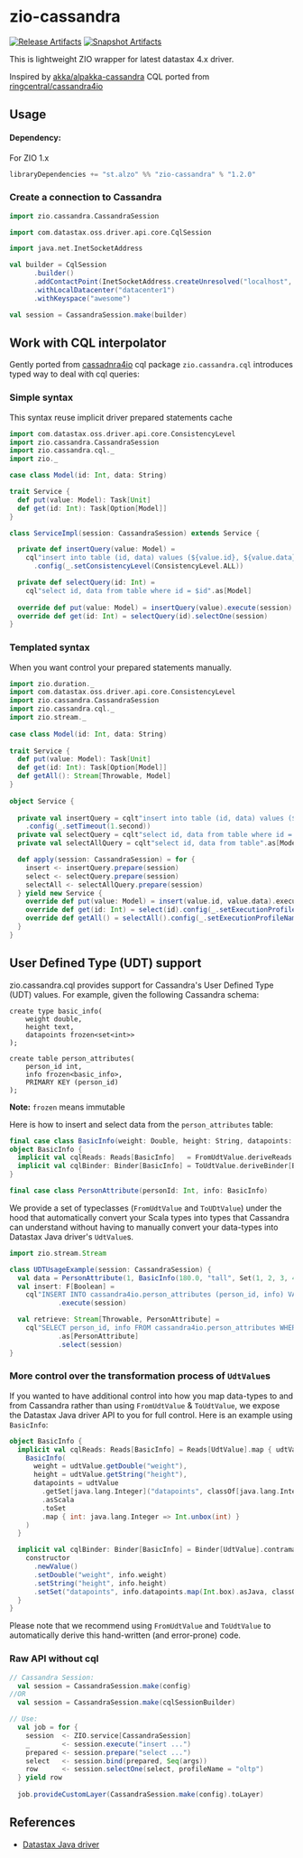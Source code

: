 # zio-cassandra

[![Release Artifacts][Badge-SonatypeReleases]][Link-SonatypeReleases] [![Snapshot Artifacts][Badge-SonatypeSnapshots]][Link-SonatypeSnapshots]

[Link-SonatypeReleases]: https://oss.sonatype.org/content/repositories/releases/io/github/jsfwa/zio-cassandra_2.13/ "Sonatype Releases"
[Link-SonatypeSnapshots]: https://oss.sonatype.org/content/repositories/snapshots/io/github/jsfwa/zio-cassandra_2.13/ "Sonatype Snapshots"
[Badge-SonatypeReleases]: https://img.shields.io/nexus/r/https/oss.sonatype.org/io.github.jsfwa/zio-cassandra_2.13.svg "Sonatype Releases"
[Badge-SonatypeSnapshots]: https://img.shields.io/nexus/s/https/oss.sonatype.org/io.github.jsfwa/zio-cassandra_2.13.svg "Sonatype Snapshots"

This is lightweight ZIO wrapper for latest datastax 4.x driver.

Inspired by [akka/alpakka-cassandra](https://doc.akka.io/docs/alpakka/current/cassandra.html)
CQL ported from [ringcentral/cassandra4io](https://github.com/ringcentral/cassandra4io)


## Usage

#### Dependency:
For ZIO 1.x
```scala
libraryDependencies += "st.alzo" %% "zio-cassandra" % "1.2.0"
```

### Create a connection to Cassandra
```scala
import zio.cassandra.CassandraSession

import com.datastax.oss.driver.api.core.CqlSession

import java.net.InetSocketAddress

val builder = CqlSession
      .builder()
      .addContactPoint(InetSocketAddress.createUnresolved("localhost", 9042))
      .withLocalDatacenter("datacenter1")
      .withKeyspace("awesome") 

val session = CassandraSession.make(builder)
```

## Work with CQL interpolator

Gently ported from [cassadnra4io](https://github.com/ringcentral/cassandra4io) cql
package `zio.cassandra.cql` introduces typed way to deal with cql queries:

### Simple syntax

This syntax reuse implicit driver prepared statements cache

```scala
import com.datastax.oss.driver.api.core.ConsistencyLevel
import zio.cassandra.CassandraSession
import zio.cassandra.cql._
import zio._

case class Model(id: Int, data: String)

trait Service {
  def put(value: Model): Task[Unit]
  def get(id: Int): Task[Option[Model]]
}

class ServiceImpl(session: CassandraSession) extends Service {

  private def insertQuery(value: Model) =
    cql"insert into table (id, data) values (${value.id}, ${value.data})"
      .config(_.setConsistencyLevel(ConsistencyLevel.ALL))

  private def selectQuery(id: Int) =
    cql"select id, data from table where id = $id".as[Model]
  
  override def put(value: Model) = insertQuery(value).execute(session).unit
  override def get(id: Int) = selectQuery(id).selectOne(session)
}
```

### Templated syntax

When you want control your prepared statements manually.

```scala
import zio.duration._
import com.datastax.oss.driver.api.core.ConsistencyLevel
import zio.cassandra.CassandraSession
import zio.cassandra.cql._
import zio.stream._
    
case class Model(id: Int, data: String)
  
trait Service {
  def put(value: Model): Task[Unit]
  def get(id: Int): Task[Option[Model]]
  def getAll(): Stream[Throwable, Model]
}
    
object Service {
  
  private val insertQuery = cqlt"insert into table (id, data) values (${Put[Int]}, ${Put[String]})"
    .config(_.setTimeout(1.second))
  private val selectQuery = cqlt"select id, data from table where id = ${Put[Int]}".as[Model]
  private val selectAllQuery = cqlt"select id, data from table".as[Model]

  def apply(session: CassandraSession) = for {
    insert <- insertQuery.prepare(session)
    select <- selectQuery.prepare(session)      
    selectAll <- selectAllQuery.prepare(session)
  } yield new Service {
    override def put(value: Model) = insert(value.id, value.data).execute.unit
    override def get(id: Int) = select(id).config(_.setExecutionProfileName("default")).selectOne
    override def getAll() = selectAll().config(_.setExecutionProfileName("default")).select
  } 
} 
```

## User Defined Type (UDT) support

zio.cassandra.cql provides support for Cassandra's User Defined Type (UDT) values.
For example, given the following Cassandra schema:

```cql
create type basic_info(
    weight double,
    height text,
    datapoints frozen<set<int>>
);

create table person_attributes(
    person_id int,
    info frozen<basic_info>,
    PRIMARY KEY (person_id)
);
```

**Note:** `frozen` means immutable

Here is how to insert and select data from the `person_attributes` table:

```scala
final case class BasicInfo(weight: Double, height: String, datapoints: Set[Int])
object BasicInfo {
  implicit val cqlReads: Reads[BasicInfo]   = FromUdtValue.deriveReads[BasicInfo]
  implicit val cqlBinder: Binder[BasicInfo] = ToUdtValue.deriveBinder[BasicInfo]
}

final case class PersonAttribute(personId: Int, info: BasicInfo)
```

We provide a set of typeclasses (`FromUdtValue` and `ToUDtValue`) under the hood that automatically convert your Scala
types into types that Cassandra can understand without having to manually convert your data-types into Datastax Java
driver's `UdtValue`s.

```scala
import zio.stream.Stream

class UDTUsageExample(session: CassandraSession) {
  val data = PersonAttribute(1, BasicInfo(180.0, "tall", Set(1, 2, 3, 4, 5)))
  val insert: F[Boolean] =
    cql"INSERT INTO cassandra4io.person_attributes (person_id, info) VALUES (${data.personId}, ${data.info})"
            .execute(session)

  val retrieve: Stream[Throwable, PersonAttribute] = 
    cql"SELECT person_id, info FROM cassandra4io.person_attributes WHERE person_id = ${data.personId}"
            .as[PersonAttribute]
            .select(session)
}
```

### More control over the transformation process of `UdtValue`s

If you wanted to have additional control into how you map data-types to and from Cassandra rather than using `FromUdtValue`
& `ToUdtValue`, we expose the Datastax Java driver API to you for full control. Here is an example using `BasicInfo`:

```scala
object BasicInfo {
  implicit val cqlReads: Reads[BasicInfo] = Reads[UdtValue].map { udtValue =>
    BasicInfo(
      weight = udtValue.getDouble("weight"),
      height = udtValue.getString("height"),
      datapoints = udtValue
        .getSet[java.lang.Integer]("datapoints", classOf[java.lang.Integer])
        .asScala
        .toSet
        .map { int: java.lang.Integer => Int.unbox(int) }
    )
  }

  implicit val cqlBinder: Binder[BasicInfo] = Binder[UdtValue].contramapUDT { (info, constructor) =>
    constructor
      .newValue()
      .setDouble("weight", info.weight)
      .setString("height", info.height)
      .setSet("datapoints", info.datapoints.map(Int.box).asJava, classOf[java.lang.Integer])
  }
}
```

Please note that we recommend using `FromUdtValue` and `ToUdtValue` to automatically derive this hand-written (and error-prone)
code.


### Raw API without cql
```scala
// Cassandra Session:
  val session = CassandraSession.make(config)
//OR
  val session = CassandraSession.make(cqlSessionBuilder)

// Use:
  val job = for {
    session  <- ZIO.service[CassandraSession]
    _        <- session.execute("insert ...")
    prepared <- session.prepare("select ...")
    select   <- session.bind(prepared, Seq(args))
    row      <- session.selectOne(select, profileName = "oltp")
  } yield row
  
  job.provideCustomLayer(CassandraSession.make(config).toLayer)

```


## References
- [Datastax Java driver](https://docs.datastax.com/en/developer/java-driver/latest/manual/core/)